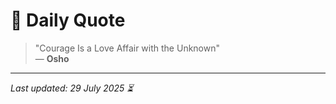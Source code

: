 # 📜 Daily Quote

> "Courage Is a Love Affair with the Unknown"  
> — **Osho**

---

_Last updated: 29 July 2025 ⏳_
